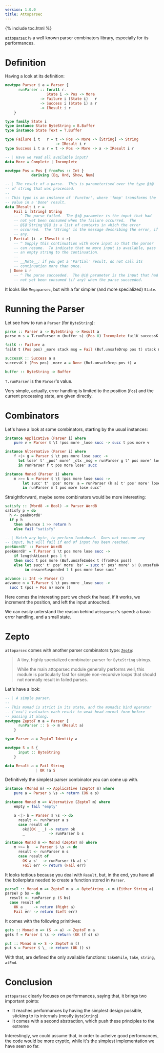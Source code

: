 ```yaml
---
version: 1.0.0
title: Attoparsec
---
```


{% include toc.html %}

[`attoparsec`](https://hackage.haskell.org/package/attoparsec) is a well known
parser combinators library, especially for its performances.

# Definition

Having a look at its definition:

```haskell
newtype Parser i a = Parser {
      runParser :: forall r.
                   State i -> Pos -> More
                -> Failure i (State i)   r
                -> Success i (State i) a r
                -> IResult i r
    }

type family State i
type instance State ByteString = B.Buffer
type instance State Text = T.Buffer

type Failure i t   r = t -> Pos -> More -> [String] -> String
                       -> IResult i r
type Success i t a r = t -> Pos -> More -> a -> IResult i r

-- | Have we read all available input?
data More = Complete | Incomplete

newtype Pos = Pos { fromPos :: Int }
            deriving (Eq, Ord, Show, Num)

-- | The result of a parse.  This is parameterised over the type @i@
-- of string that was processed.
--
-- This type is an instance of 'Functor', where 'fmap' transforms the
-- value in a 'Done' result.
data IResult i r =
    Fail i [String] String
    -- ^ The parse failed.  The @i@ parameter is the input that had
    -- not yet been consumed when the failure occurred.  The
    -- @[@'String'@]@ is a list of contexts in which the error
    -- occurred.  The 'String' is the message describing the error, if
    -- any.
  | Partial (i -> IResult i r)
    -- ^ Supply this continuation with more input so that the parser
    -- can resume.  To indicate that no more input is available, pass
    -- an empty string to the continuation.
    --
    -- __Note__: if you get a 'Partial' result, do not call its
    -- continuation more than once.
  | Done i r
    -- ^ The parse succeeded.  The @i@ parameter is the input that had
    -- not yet been consumed (if any) when the parse succeeded.
```

It looks like `Megaparsec`, but with a far simpler (and more specialized) `State`.

# Running the Parser

Let see how to run a `Parser` (for `ByteString`):

```haskell
parse :: Parser a -> ByteString -> Result a
parse m s = T.runParser m (buffer s) (Pos 0) Incomplete failK successK

failK :: Failure a
failK t (Pos pos) _more stack msg = Fail (Buf.unsafeDrop pos t) stack msg

successK :: Success a a
successK t (Pos pos) _more a = Done (Buf.unsafeDrop pos t) a

buffer :: ByteString -> Buffer
```

`T.runParser` is the `Parser`'s value.

Very simple, actually, error handling is limited to the position (`Pos`) and
the current processing state, are given directly.

# Combinators

Let's have a look at some combinators, starting by the usual instances:

```haskell
instance Applicative (Parser i) where
    pure v = Parser $ \t !pos more _lose succ -> succ t pos more v

instance Alternative (Parser i) where
    f <|> g = Parser $ \t pos more lose succ ->
      let lose' t' _pos' more' _ctx _msg = runParser g t' pos more' lose succ
      in runParser f t pos more lose' succ

instance Monad (Parser i) where
    m >>= k = Parser $ \t !pos more lose succ ->
        let succ' t' !pos' more' a = runParser (k a) t' pos' more' lose succ
        in runParser m t pos more lose succ'
```

Straightforward, maybe some combinators would be more interesting:

```haskell
satisfy :: (Word8 -> Bool) -> Parser Word8
satisfy p = do
  h <- peekWord8'
  if p h
    then advance 1 >> return h
    else fail "satisfy"

-- | Match any byte, to perform lookahead.  Does not consume any
-- input, but will fail if end of input has been reached.
peekWord8' :: Parser Word8
peekWord8' = T.Parser $ \t pos more lose succ ->
    if lengthAtLeast pos 1 t
    then succ t pos more (Buf.unsafeIndex t (fromPos pos))
    else let succ' t' pos' more' bs' = succ t' pos' more' $! B.unsafeHead bs'
         in ensureSuspended 1 t pos more lose succ'

advance :: Int -> Parser ()
advance n = T.Parser $ \t pos more _lose succ ->
  succ t (pos + Pos n) more ()
```

Here comes the interesting part: we check the head, if it works, we increment
the position, and left the input untouched.

We can easily unterstand the reason behind `attoparsec`'s speed: a basic error
handling, and a small state.

# Zepto

`attoparsec` comes with another parser combinators type: [`Zepto`](https://hackage.haskell.org/package/attoparsec-0.14.3/docs/Data-Attoparsec-Zepto.html):

> A tiny, highly specialized combinator parser for `ByteString` strings.
> 
> While the main attoparsec module generally performs well, this module is particularly fast for simple non-recursive loops that should not normally result in failed parses.

Let's have a look:

```haskell
-- | A simple parser.
--
-- This monad is strict in its state, and the monadic bind operator
-- ('>>=') evaluates each result to weak head normal form before
-- passing it along.
newtype ZeptoT m a = Parser {
      runParser :: S -> m (Result a)
    }

type Parser a = ZeptoT Identity a

newtype S = S {
      input :: ByteString
    }

data Result a = Fail String
              | OK !a S
```

Definitively the simplest parser combinator you can come up with.

```haskell
instance (Monad m) => Applicative (ZeptoT m) where
    pure a = Parser $ \s -> return (OK a s)

instance Monad m => Alternative (ZeptoT m) where
    empty = fail "empty"

    a <|> b = Parser $ \s -> do
      result <- runParser a s
      case result of
        ok@(OK _ _) -> return ok
        _           -> runParser b s

instance Monad m => Monad (ZeptoT m) where
    m >>= k   = Parser $ \s -> do
      result <- runParser m s
      case result of
        OK a s'  -> runParser (k a) s'
        Fail err -> return (Fail err)
```

It looks tedious because you deal with `Result`, but, in the end, you have all
the boilerplate needed to create a function stored in `Parser`.

```haskell
parseT :: Monad m => ZeptoT m a -> ByteString -> m (Either String a)
parseT p bs = do
  result <- runParser p (S bs)
  case result of
    OK a _   -> return (Right a)
    Fail err -> return (Left err)
```

It comes with the following primitives:

```haskell
gets :: Monad m => (S -> a) -> ZeptoT m a
gets f = Parser $ \s -> return (OK (f s) s)

put :: Monad m => S -> ZeptoT m ()
put s = Parser $ \_ -> return (OK () s)
```

With that, are defined the only available functions: `takeWhile`, `take`, `string`, `atEnd`.

# Conclusion

`attoparsec` clearly focuses on performances, saying that, it brings two important points:

* It reaches performances by having the simplest design possible, sticking to its internals (mostly `ByteString`)
* It comes with a second abstraction, which push these principles to the extreme

Interestingly, we could assume that, in order to acheive good performances,
the code would be more cryptic, while it's the simplest implementation we have
seen so far.
